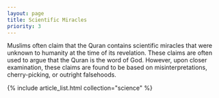 ```yaml
---
layout: page
title: Scientific Miracles
priority: 3
---
```


Muslims often claim that the Quran contains scientific miracles that were unknown to humanity at the time of its revelation. These claims are often used to argue that the Quran is the word of God. However, upon closer examination, these claims are found to be based on misinterpretations, cherry-picking, or outright falsehoods.

{% include article_list.html collection="science" %}
